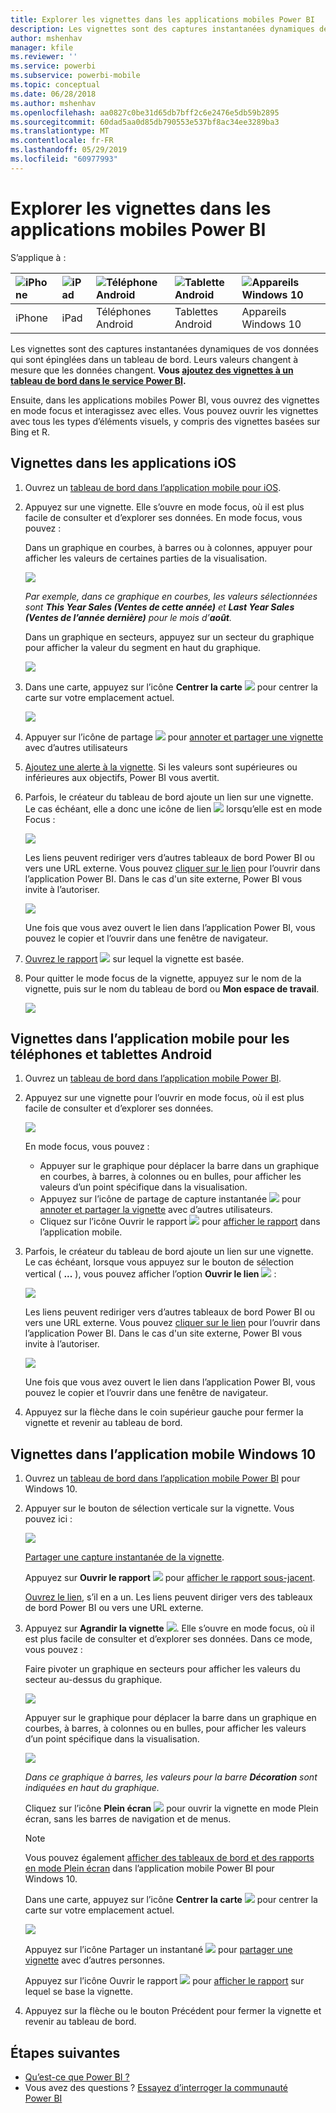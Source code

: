 ```yaml
---
title: Explorer les vignettes dans les applications mobiles Power BI
description: Les vignettes sont des captures instantanées dynamiques de vos données qui sont épinglées dans un tableau de bord. En savoir plus sur l’interaction avec des vignettes dans les applications mobiles Power BI.
author: mshenhav
manager: kfile
ms.reviewer: ''
ms.service: powerbi
ms.subservice: powerbi-mobile
ms.topic: conceptual
ms.date: 06/28/2018
ms.author: mshenhav
ms.openlocfilehash: aa0827c0be31d65db7bff2c6e2476e5db59b2895
ms.sourcegitcommit: 60dad5aa0d85db790553e537bf8ac34ee3289ba3
ms.translationtype: MT
ms.contentlocale: fr-FR
ms.lasthandoff: 05/29/2019
ms.locfileid: "60977993"
---
```

# <a name="explore-tiles-in-the-power-bi-mobile-apps"></a>Explorer les vignettes dans les applications mobiles Power BI
S’applique à :

| ![iPhone](./media/mobile-tiles-in-the-mobile-apps/iphone-logo-50-px.png) | ![iPad](./media/mobile-tiles-in-the-mobile-apps/ipad-logo-50-px.png) | ![Téléphone Android](./media/mobile-tiles-in-the-mobile-apps/android-phone-logo-50-px.png) | ![Tablette Android](./media/mobile-tiles-in-the-mobile-apps/android-tablet-logo-50-px.png) | ![Appareils Windows 10](./media/mobile-tiles-in-the-mobile-apps/win-10-logo-50-px.png) |
|:--- |:--- |:--- |:--- |:--- |
| iPhone |iPad |Téléphones Android |Tablettes Android |Appareils Windows 10 |

Les vignettes sont des captures instantanées dynamiques de vos données qui sont épinglées dans un tableau de bord. Leurs valeurs changent à mesure que les données changent. **Vous [ajoutez des vignettes à un tableau de bord dans le service Power BI](../end-user-tiles.md).** 

Ensuite, dans les applications mobiles Power BI, vous ouvrez des vignettes en mode focus et interagissez avec elles. Vous pouvez ouvrir les vignettes avec tous les types d’éléments visuels, y compris des vignettes basées sur Bing et R.

## <a name="tiles-in-the-ios-apps"></a>Vignettes dans les applications iOS

1. Ouvrez un [tableau de bord dans l’application mobile pour iOS](mobile-apps-view-dashboard.md).
2. Appuyez sur une vignette. Elle s’ouvre en mode focus, où il est plus facile de consulter et d’explorer ses données. En mode focus, vous pouvez :
   
   Dans un graphique en courbes, à barres ou à colonnes, appuyer pour afficher les valeurs de certaines parties de la visualisation.
   
    ![](media/mobile-tiles-in-the-mobile-apps/power-bi-iphone-line-tile-values.png)
   
   *Par exemple, dans ce graphique en courbes, les valeurs sélectionnées sont **This Year Sales (Ventes de cette année)** et **Last Year Sales (Ventes de l’année dernière)** pour le mois d’**août**.*  
   
   Dans un graphique en secteurs, appuyez sur un secteur du graphique pour afficher la valeur du segment en haut du graphique.  
   
   ![](media/mobile-tiles-in-the-mobile-apps/power-bi-ipad-tile-pie.png)
3. Dans une carte, appuyez sur l’icône **Centrer la carte** ![](media/mobile-tiles-in-the-mobile-apps/power-bi-center-map-icon.png) pour centrer la carte sur votre emplacement actuel.
   
     ![](media/mobile-tiles-in-the-mobile-apps/power-bi-ipad-center-map.png)
4. Appuyer sur l’icône de partage ![](./media/mobile-tiles-in-the-mobile-apps/power-bi-iphone-share-icon.png) pour [annoter et partager une vignette](mobile-annotate-and-share-a-tile-from-the-mobile-apps.md) avec d’autres utilisateurs
5. [Ajoutez une alerte à la vignette](mobile-set-data-alerts-in-the-mobile-apps.md). Si les valeurs sont supérieures ou inférieures aux objectifs, Power BI vous avertit.
6. Parfois, le créateur du tableau de bord ajoute un lien sur une vignette. Le cas échéant, elle a donc une icône de lien ![](media/mobile-tiles-in-the-mobile-apps/power-bi-iphone-link-icon.png) lorsqu’elle est en mode Focus :
   
    ![](media/mobile-tiles-in-the-mobile-apps/power-bi-iphone-tile-link.png)
   
    Les liens peuvent rediriger vers d’autres tableaux de bord Power BI ou vers une URL externe. Vous pouvez [cliquer sur le lien](../../service-dashboard-edit-tile.md#hyperlink) pour l’ouvrir dans l’application Power BI. Dans le cas d'un site externe, Power BI vous invite à l’autoriser.
   
    ![](media/mobile-tiles-in-the-mobile-apps/pbi_andr_openlinkmessage.png)
   
    Une fois que vous avez ouvert le lien dans l’application Power BI, vous pouvez le copier et l’ouvrir dans une fenêtre de navigateur.
7. [Ouvrez le rapport](mobile-reports-in-the-mobile-apps.md) ![](././media/mobile-tiles-in-the-mobile-apps/power-bi-ipad-open-report-icon.png) sur lequel la vignette est basée.
8. Pour quitter le mode focus de la vignette, appuyez sur le nom de la vignette, puis sur le nom du tableau de bord ou **Mon espace de travail**.
   
    ![](media/mobile-tiles-in-the-mobile-apps/power-bi-ipad-tile-breadcrumb.png)

## <a name="tiles-in-the-mobile-app-for-android-phones-and-tablets"></a>Vignettes dans l’application mobile pour les téléphones et tablettes Android
1. Ouvrez un [tableau de bord dans l’application mobile Power BI](mobile-apps-view-dashboard.md).
2. Appuyez sur une vignette pour l’ouvrir en mode focus, où il est plus facile de consulter et d’explorer ses données.
   
   ![](media/mobile-tiles-in-the-mobile-apps/power-bi-android-tablet-tile.png)
   
    En mode focus, vous pouvez :
   
   * Appuyer sur le graphique pour déplacer la barre dans un graphique en courbes, à barres, à colonnes ou en bulles, pour afficher les valeurs d’un point spécifique dans la visualisation.  
   * Appuyez sur l’icône de partage de capture instantanée ![](./media/mobile-tiles-in-the-mobile-apps/pbi_andr_sharesnapicon.png) pour [annoter et partager la vignette](mobile-annotate-and-share-a-tile-from-the-mobile-apps.md) avec d’autres utilisateurs.
   * Cliquez sur l’icône Ouvrir le rapport ![](./media/mobile-tiles-in-the-mobile-apps/power-bi-android-tablet-open-report-icon.png) pour [afficher le rapport](mobile-reports-in-the-mobile-apps.md) dans l’application mobile.
3. Parfois, le créateur du tableau de bord ajoute un lien sur une vignette. Le cas échéant, lorsque vous appuyez sur le bouton de sélection vertical ( **...** ), vous pouvez afficher l’option **Ouvrir le lien** ![](media/mobile-tiles-in-the-mobile-apps/power-bi-iphone-link-icon.png) :
   
    ![](media/mobile-tiles-in-the-mobile-apps/power-bi-android-tile-link.png)
   
    Les liens peuvent rediriger vers d’autres tableaux de bord Power BI ou vers une URL externe. Vous pouvez [cliquer sur le lien](../../service-dashboard-edit-tile.md#hyperlink) pour l’ouvrir dans l’application Power BI. Dans le cas d'un site externe, Power BI vous invite à l’autoriser.
   
    ![](media/mobile-tiles-in-the-mobile-apps/pbi_andr_openlinkmessage.png)
   
    Une fois que vous avez ouvert le lien dans l’application Power BI, vous pouvez le copier et l’ouvrir dans une fenêtre de navigateur.
4. Appuyez sur la flèche dans le coin supérieur gauche pour fermer la vignette et revenir au tableau de bord.

## <a name="tiles-in-the-windows-10-mobile-app"></a>Vignettes dans l’application mobile Windows 10
1. Ouvrez un [tableau de bord dans l’application mobile Power BI](mobile-apps-view-dashboard.md) pour Windows 10.
2. Appuyer sur le bouton de sélection verticale sur la vignette. Vous pouvez ici : 
   
    ![](media/mobile-tiles-in-the-mobile-apps/pbi_win10tileellpslink.png)
   
    [Partager une capture instantanée de la vignette](mobile-windows-10-phone-app-get-started.md).
   
    Appuyez sur **Ouvrir le rapport** ![](././media/mobile-tiles-in-the-mobile-apps/power-bi-ipad-open-report-icon.png) pour [afficher le rapport sous-jacent](mobile-reports-in-the-mobile-apps.md).
   
    [Ouvrez le lien](../../service-dashboard-edit-tile.md#hyperlink), s’il en a un. Les liens peuvent diriger vers des tableaux de bord Power BI ou vers une URL externe.
3. Appuyez sur **Agrandir la vignette** ![](media/mobile-tiles-in-the-mobile-apps/power-bi-windows-10-focus-mode-icon.png). Elle s’ouvre en mode focus, où il est plus facile de consulter et d’explorer ses données. Dans ce mode, vous pouvez :
   
   Faire pivoter un graphique en secteurs pour afficher les valeurs du secteur au-dessus du graphique.  
   
   ![](media/mobile-tiles-in-the-mobile-apps/power-bi-windows-10-pie-focus-mode.png)
   
   Appuyer sur le graphique pour déplacer la barre dans un graphique en courbes, à barres, à colonnes ou en bulles, pour afficher les valeurs d’un point spécifique dans la visualisation.  
   
   ![](media/mobile-tiles-in-the-mobile-apps/pbi_win10ph_bartile0316.png)
   
   *Dans ce graphique à barres, les valeurs pour la barre **Décoration** sont indiquées en haut du graphique.*
   
   Cliquez sur l’icône **Plein écran** ![](media/mobile-tiles-in-the-mobile-apps/power-bi-full-screen-icon.png) pour ouvrir la vignette en mode Plein écran, sans les barres de navigation et de menus.
   
   > [!NOTE]
   > Vous pouvez également [afficher des tableaux de bord et des rapports en mode Plein écran](mobile-windows-10-app-presentation-mode.md) dans l’application mobile Power BI pour Windows 10.
   > 
   > 
   
   Dans une carte, appuyez sur l’icône **Centrer la carte** ![](media/mobile-tiles-in-the-mobile-apps/power-bi-center-map-icon.png) pour centrer la carte sur votre emplacement actuel.
   
   ![](media/mobile-tiles-in-the-mobile-apps/power-bi-windows-10-center-map.png)
   
   Appuyez sur l’icône Partager un instantané ![](./media/mobile-tiles-in-the-mobile-apps/pbi_win10ph_shareicon.png) pour [partager une vignette](mobile-windows-10-phone-app-get-started.md) avec d’autres personnes.   
   
   Appuyez sur l’icône Ouvrir le rapport ![](././media/mobile-tiles-in-the-mobile-apps/power-bi-ipad-open-report-icon.png) pour [afficher le rapport](mobile-reports-in-the-mobile-apps.md) sur lequel se base la vignette. 
4. Appuyez sur la flèche ou le bouton Précédent pour fermer la vignette et revenir au tableau de bord.

## <a name="next-steps"></a>Étapes suivantes
* [Qu’est-ce que Power BI ?](../../power-bi-overview.md)
* Vous avez des questions ? [Essayez d’interroger la communauté Power BI](http://community.powerbi.com/)


